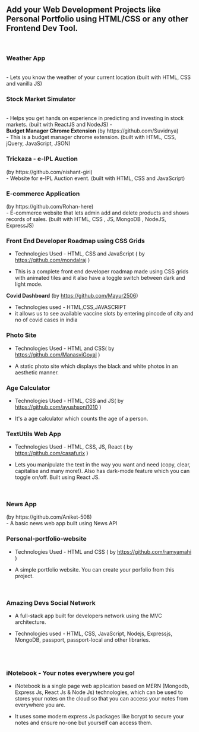 ## Add your Web Development Projects like Personal Portfolio using HTML/CSS or any other Frontend Dev Tool.

<br>
<b><h3>Weather App</h3></b>
<br>
- Lets you know the weather of your current location (built with HTML, CSS and vanilla JS)

<br>
<b><h3>Stock Market Simulator</h3></b>
<br>
- Helps you get hands on experience in predicting and investing in stock markets. (built with ReactJS and NodeJS)
- <br>
<b>Budget Manager Chrome Extension</b> (by https://github.com/Suvidnya)
<br>
- This is a budget manager chrome extension. (built with HTML, CSS, jQuery, JavaScript, JSON)

<br> 
<b><h3>Trickaza - e-IPL Auction</h3></b> (by https://github.com/nishant-giri)
<br>
- Website for e-IPL Auction event. (built with HTML, CSS and JavaScript)

<br>
<b><h3>E-commerce Application</h3></b> (by https://github.com/Rohan-here)
<br>
- E-commerce website that lets admin add and delete products and shows records of sales. (built with HTML, CSS , JS, MongoDB , NodeJS, ExpressJS)

<br>
<b><h3>Front End Developer Roadmap using CSS Grids</h3></b>

- Technologies Used - HTML, CSS and JavaScript ( by https://github.com/mondalraj )

- This is a complete front end developer roadmap made using CSS grids with animated tiles and it also have a toggle switch between dark and light mode.

<b>Covid Dashboard</b> (by https://github.com/Mayur2506)

- Technologies used - HTML,CSS,JAVASCRIPT
- it allows us to see available vaccine slots by entering pincode of city and no of covid cases in india

<b><h3>Photo Site</h3></b>

- Technologies Used - HTML and CSS( by https://github.com/ManasviGoyal )

- A static photo site which displays the black and white photos in an aesthetic manner.

<b><h3>Age Calculator</h3></b>

- Technologies Used - HTML, CSS and JS( by https://github.com/ayushsoni1010 )

- It's a age calculator which counts the age of a person.

<b><h3>TextUtils Web App</h3></b>

- Technologies Used - HTML, CSS, JS, React ( by https://github.com/casafurix )

- Lets you manipulate the text in the way you want and need (copy, clear, capitalise and many more!). Also has dark-mode feature which you can toggle on/off. Built using React JS.

<br>
<b><h3>News App</h3></b> (by https://github.com/Aniket-508)
<br>
- A basic news web app built using News API

<b><h3>Personal-portfolio-website</h3></b>

- Technologies Used - HTML and CSS ( by https://github.com/ramyamahi )

- A simple portfolio website. You can create your porfolio from this project.
  <br>

<br>
<b><h3>Amazing Devs Social Network</h3></b>

- A full-stack app built for developers network using the MVC architecture.

- Technologies used - HTML, CSS, JavaScript, Nodejs, Expressjs, MongoDB, passport, passport-local and other libraries.

<br>

<br>
<b><h3>iNotebook - Your notes everywhere you go!</h3></b>

- iNotebook is a single page web application based on MERN (Mongodb, Express Js, React Js & Node Js) technologies, which can be used to stores your notes on the cloud so that you can access your notes from everywhere you are.

- It uses some modern express Js packages like bcrypt to secure your notes and ensure no-one but yourself can access them.
<br>

